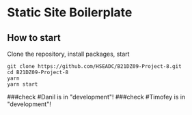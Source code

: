# Static Site Boilerplate

## How to start

Clone the repository, install packages, start

```
git clone https://github.com/HSEADC/B21DZ09-Project-8.git
cd B21DZ09-Project-8
yarn
yarn start
```

###check #Danil is in "development"!
###check #Timofey is in "development"!
